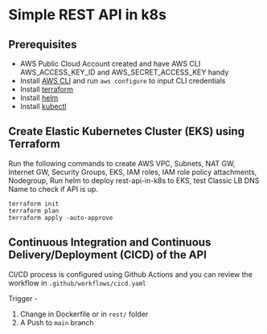 # Simple REST API in k8s

## Prerequisites
* AWS Public Cloud Account created and have AWS CLI AWS_ACCESS_KEY_ID and AWS_SECRET_ACCESS_KEY handy
* Install [AWS CLI](https://docs.aws.amazon.com/cli/latest/userguide/getting-started-install.html) and run `aws configure` to input CLI credentials
* Install [terraform](https://developer.hashicorp.com/terraform/tutorials/aws-get-started/install-cli#install-terraform)
* Install [helm](https://helm.sh/docs/intro/install/)
* Install [kubectl](https://kubernetes.io/docs/tasks/tools/#kubectl)

## Create Elastic Kubernetes Cluster (EKS) using Terraform

Run the following commands to create AWS VPC, Subnets, NAT GW, Internet GW, Security Groups, EKS, IAM roles, IAM role policy attachments, Nodegroup, Run helm to deploy rest-api-in-k8s to EKS, test Classic LB DNS Name to check if API is up.

```shell
terraform init
terraform plan
terraform apply -auto-approve
```
## Continuous Integration and Continuous Delivery/Deployment (CICD) of the API

CI/CD process is configured using Github Actions and you can review the workflow in `.github/workflows/cicd.yaml`

Trigger -

1. Change in Dockerfile or in `rest/` folder
2. A Push to `main` branch


